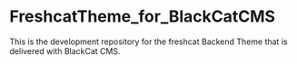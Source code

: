 # FreshcatTheme_for_BlackCatCMS
This is the development repository for the freshcat Backend Theme that is delivered with BlackCat CMS.
